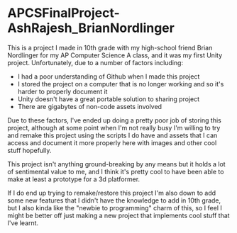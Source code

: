 # APCSFinalProject-AshRajesh_BrianNordlinger
This is a project I made in 10th grade with my high-school friend Brian Nordlinger for my AP Computer Science A class, and it was my first Unity project.
Unfortunately, due to a number of factors including:
- I had a poor understanding of Github when I made this project
- I stored the project on a computer that is no longer working and so it's harder to properly document it
- Unity doesn't have a great portable solution to sharing project
- There are gigabytes of non-code assets involved

Due to these factors, I've ended up doing a pretty poor job of storing this project, although at some point when I'm not really busy I'm willing
to try and remake this project using the scripts I do have and assets that I can access and document it more properly here with images and other cool stuff hopefully.

This project isn't anything ground-breaking by any means but it holds a lot of sentimental value to me, and I think it's pretty cool to have been able to make
at least a prototype for a 3d platformer.

If I do end up trying to remake/restore this project I'm also down to add some new features that I didn't have the knowledge to add in 10th grade, but I also kinda
like the "newbie to programming" charm of this, so I feel I might be better off just making a new project that implements cool stuff that I've learnt.
